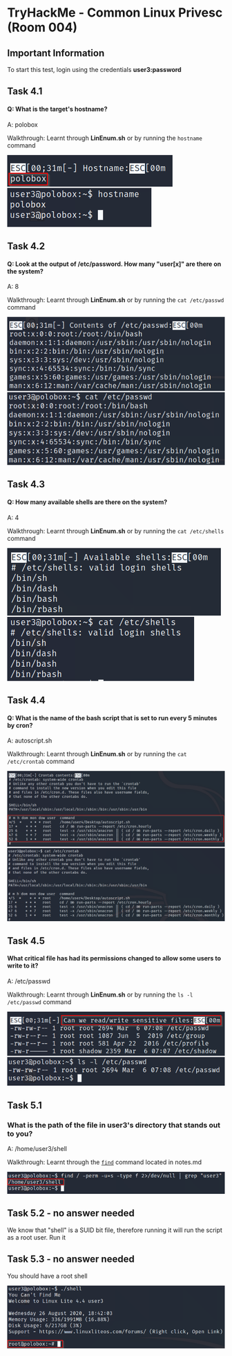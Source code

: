 #  TryHackMe - Common Linux Privesc (Room 004)

## Important Information

To start this test, login using the credentials __user3:password__

## Task 4.1

#### Q: What is the target's hostname?

A: polobox

Walkthrough: Learnt through __LinEnum.sh__ or by running the `hostname` command

![](/Common%20Linux%20Privesc/images/hostname_through_linenum.png)
![](/Common%20Linux%20Privesc/images/hostname_through_command.png)

## Task 4.2

#### Q: Look at the output of /etc/password. How many "user[x]" are there on the system?

A: 8

Walkthrough: Learnt through __LinEnum.sh__ or by running the `cat /etc/passwd` command

![](/Common%20Linux%20Privesc/images/passwd_through_linenum.png)
![](/Common%20Linux%20Privesc/images/passwd_through_command.png)

## Task 4.3

#### Q: How many available shells are there on the system?

A: 4

Walkthrough: Learnt through __LinEnum.sh__ or by running the `cat /etc/shells` command

![](/Common%20Linux%20Privesc/images/shells_through_linenum.png)
![](/Common%20Linux%20Privesc/images/shells_through_command.png)

## Task 4.4

#### Q: What is the name of the bash script that is set to run every 5 minutes by cron?

A: autoscript.sh

Walkthrough: Learnt through __LinEnum.sh__ or by running the `cat /etc/crontab` command

![](/Common%20Linux%20Privesc/images/crontab_through_linenum.png)
![](/Common%20Linux%20Privesc/images/crontab_through_command.png)

## Task 4.5

#### What critical file has had its permissions changed to allow some users to write to it?

A: /etc/passwd

Walkthrough: Learnt through __LinEnum.sh__ or by running the `ls -l /etc/passwd` command

![](/Common%20Linux%20Privesc/images/sens_through_linenum.png)
![](/Common%20Linux%20Privesc/images/sens_through_command.png)

## Task 5.1

### What is the path of the file in user3's directory that stands out to you?

A: /home/user3/shell

Walkthrough: Learnt through the [`find`](https://github.com/ComplexSec/tryhackme/blob/master/Common%20Linux%20Privesc/notes.md) command located in notes.md

![](/Common%20Linux%20Privesc/images/find_suid.png)

## Task 5.2 - no answer needed

We know that "shell" is a SUID bit file, therefore running it will run the script as a root user. Run it

## Task 5.3 - no answer needed

You should have a root shell

![](/Common%20Linux%20Privesc/images/root_shell.png)